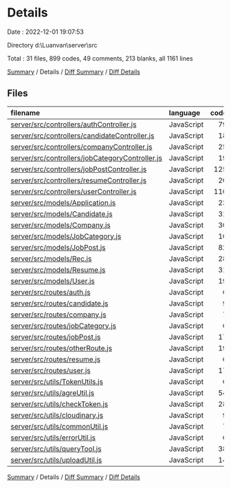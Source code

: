 # Details

Date : 2022-12-01 19:07:53

Directory d:\\Luanvan\\server\\src

Total : 31 files,  899 codes, 49 comments, 213 blanks, all 1161 lines

[Summary](results.md) / Details / [Diff Summary](diff.md) / [Diff Details](diff-details.md)

## Files
| filename | language | code | comment | blank | total |
| :--- | :--- | ---: | ---: | ---: | ---: |
| [server/src/controllers/authController.js](/server/src/controllers/authController.js) | JavaScript | 79 | 2 | 18 | 99 |
| [server/src/controllers/candidateController.js](/server/src/controllers/candidateController.js) | JavaScript | 18 | 1 | 3 | 22 |
| [server/src/controllers/companyController.js](/server/src/controllers/companyController.js) | JavaScript | 25 | 2 | 7 | 34 |
| [server/src/controllers/jobCategoryController.js](/server/src/controllers/jobCategoryController.js) | JavaScript | 19 | 2 | 2 | 23 |
| [server/src/controllers/jobPostController.js](/server/src/controllers/jobPostController.js) | JavaScript | 125 | 3 | 28 | 156 |
| [server/src/controllers/resumeController.js](/server/src/controllers/resumeController.js) | JavaScript | 20 | 1 | 2 | 23 |
| [server/src/controllers/userController.js](/server/src/controllers/userController.js) | JavaScript | 110 | 6 | 12 | 128 |
| [server/src/models/Application.js](/server/src/models/Application.js) | JavaScript | 23 | 1 | 3 | 27 |
| [server/src/models/Candidate.js](/server/src/models/Candidate.js) | JavaScript | 31 | 3 | 5 | 39 |
| [server/src/models/Company.js](/server/src/models/Company.js) | JavaScript | 30 | 1 | 9 | 40 |
| [server/src/models/JobCategory.js](/server/src/models/JobCategory.js) | JavaScript | 10 | 1 | 3 | 14 |
| [server/src/models/JobPost.js](/server/src/models/JobPost.js) | JavaScript | 82 | 0 | 15 | 97 |
| [server/src/models/Rec.js](/server/src/models/Rec.js) | JavaScript | 28 | 2 | 9 | 39 |
| [server/src/models/Resume.js](/server/src/models/Resume.js) | JavaScript | 31 | 1 | 9 | 41 |
| [server/src/models/User.js](/server/src/models/User.js) | JavaScript | 19 | 1 | 3 | 23 |
| [server/src/routes/auth.js](/server/src/routes/auth.js) | JavaScript | 6 | 0 | 3 | 9 |
| [server/src/routes/candidate.js](/server/src/routes/candidate.js) | JavaScript | 9 | 2 | 4 | 15 |
| [server/src/routes/company.js](/server/src/routes/company.js) | JavaScript | 7 | 1 | 6 | 14 |
| [server/src/routes/jobCategory.js](/server/src/routes/jobCategory.js) | JavaScript | 6 | 2 | 5 | 13 |
| [server/src/routes/jobPost.js](/server/src/routes/jobPost.js) | JavaScript | 17 | 0 | 11 | 28 |
| [server/src/routes/otherRoute.js](/server/src/routes/otherRoute.js) | JavaScript | 19 | 2 | 6 | 27 |
| [server/src/routes/resume.js](/server/src/routes/resume.js) | JavaScript | 6 | 3 | 3 | 12 |
| [server/src/routes/user.js](/server/src/routes/user.js) | JavaScript | 17 | 6 | 9 | 32 |
| [server/src/utils/TokenUtils.js](/server/src/utils/TokenUtils.js) | JavaScript | 6 | 0 | 1 | 7 |
| [server/src/utils/agreUtil.js](/server/src/utils/agreUtil.js) | JavaScript | 54 | 2 | 18 | 74 |
| [server/src/utils/checkToken.js](/server/src/utils/checkToken.js) | JavaScript | 28 | 4 | 4 | 36 |
| [server/src/utils/cloudinary.js](/server/src/utils/cloudinary.js) | JavaScript | 9 | 0 | 2 | 11 |
| [server/src/utils/commonUtil.js](/server/src/utils/commonUtil.js) | JavaScript | 7 | 0 | 1 | 8 |
| [server/src/utils/errorUtil.js](/server/src/utils/errorUtil.js) | JavaScript | 6 | 0 | 1 | 7 |
| [server/src/utils/queryTool.js](/server/src/utils/queryTool.js) | JavaScript | 38 | 0 | 10 | 48 |
| [server/src/utils/uploadUtil.js](/server/src/utils/uploadUtil.js) | JavaScript | 14 | 0 | 1 | 15 |

[Summary](results.md) / Details / [Diff Summary](diff.md) / [Diff Details](diff-details.md)